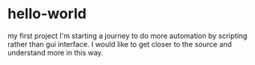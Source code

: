 # hello-world
my first project
I'm starting a journey to do more automation by scripting rather than gui interface. I would like to get closer to the source and understand more in this way.
